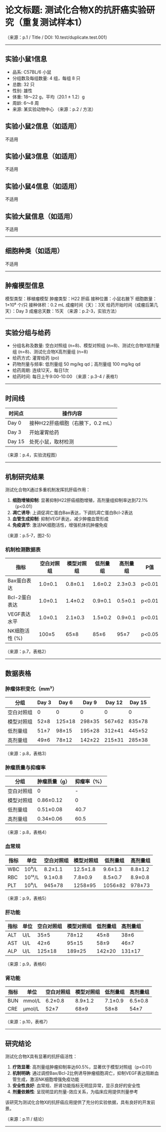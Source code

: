 # 论文标题: 测试化合物X的抗肝癌实验研究（重复测试样本1）
（来源：p.1 / Title / DOI: 10.test/duplicate.test.001）

---

## 实验小鼠1信息
- 品系: C57BL/6 小鼠  
- 分组数及每组数量: 4 组，每组 8 只
- 总数: 32 只
- 性别: 雄性
- 体重: 18～22 g，平均（20.1 ± 1.2）g
- 周龄: 6～8 周
- 来源: 某实验动物中心
（来源：p.2 / 方法）

## 实验小鼠2信息（如适用）
不适用

## 实验小鼠3信息（如适用）
不适用

## 实验小鼠4信息（如适用）
不适用

## 实验大鼠信息（如适用）
不适用

---

## 细胞种类（如适用）
不适用

---

## 肿瘤模型信息
模型类型：移植瘤模型
肿瘤类型：H22 肝癌
接种位置：小鼠右腋下
细胞数量：1×10⁶ 个/只
接种体积：0.2 mL
成瘤时间（天）：3天
给药开始时间（成瘤后第几天）：Day 3
成瘤总天数：15天
（来源：p.2-3，实验方法）

---

## 实验分组与给药
- 分组名称及数量: 空白对照组 (n=8)、模型对照组 (n=8)、测试化合物X低剂量组 (n=8)、测试化合物X高剂量组 (n=8)
- 给药方式: 灌胃给药 (po)
- 药物剂量与频率: 低剂量组 50 mg/kg qd；高剂量组 100 mg/kg qd
- 给药周期: 连续12天，每日1次
- 给药时间: 每日上午9:00-10:00
（来源：p.3-4 / 表格1）

---

## 时间线
| 时间点 | 操作内容 |
| --- | --- |
| Day 0 | 接种H22肝癌细胞（右腋下，0.2 mL） |
| Day 3 | 开始灌胃给药 |
| Day 15 | 处死小鼠，取材检测 |

（来源：p.4，实验流程图）

---

## 机制研究结果
测试化合物X通过多重机制发挥抗肝癌作用：

1. **细胞增殖抑制**: 显著抑制H22肝癌细胞增殖，高剂量组抑制率达到72.1%（p<0.01）
2. **凋亡诱导**: 上调促凋亡蛋白Bax表达，下调抗凋亡蛋白Bcl-2表达
3. **血管生成抑制**: 抑制VEGF表达，减少肿瘤血管形成
4. **免疫调节**: 激活NK细胞活性，增强机体抗肿瘤免疫

（来源：p.5-7，图2-5）

### 机制检测数据表
| 指标 | 空白对照组 | 模型对照组 | 低剂量组 | 高剂量组 | P值 |
|------|------------|------------|----------|----------|-----|
| Bax蛋白表达 | 1.0±0.1 | 0.8±0.1 | 1.6±0.2 | 2.3±0.3 | p<0.01 |
| Bcl-2蛋白表达 | 1.0±0.1 | 1.4±0.2 | 0.9±0.1 | 0.5±0.1 | p<0.01 |
| VEGF表达水平 | 1.0±0.1 | 2.1±0.3 | 1.5±0.2 | 0.9±0.1 | p<0.01 |
| NK细胞活性 (%) | 100±5 | 65±8 | 85±6 | 95±7 | p<0.05 |

（来源：p.7，表格2）

---

## 数据表格

### 肿瘤体积变化（mm³）
| 分组 | Day 3 | Day 6 | Day 9 | Day 12 | Day 15 |
| --- | --- | --- | --- | --- | --- |
| 空白对照组 | 0 | 0 | 0 | 0 | 0 |
| 模型对照组 | 52±8 | 125±18 | 298±35 | 567±62 | 835±78 |
| 低剂量组 | 51±7 | 98±15 | 195±28 | 312±41 | 445±52 |
| 高剂量组 | 49±6 | 78±12 | 142±22 | 215±31 | 285±38 |

（来源：p.8，表格3）

### 肿瘤质量与抑瘤率
| 分组 | 肿瘤质量（g） | 抑瘤率（%） |
| --- | --- | --- |
| 空白对照组 | 0 | - |
| 模型对照组 | 0.86±0.12 | 0 |
| 低剂量组 | 0.51±0.08 | 40.7 |
| 高剂量组 | 0.34±0.06 | 60.5 |

（来源：p.8，表格4）

### 血常规
| 指标 | 单位 | 空白对照组 | 模型对照组 | 低剂量组 | 高剂量组 |
| --- | --- | --- | --- | --- | --- |
| WBC | 10⁹/L | 8.2±1.1 | 12.5±1.8 | 9.6±1.3 | 8.8±1.2 |
| RBC | 10¹²/L | 9.1±0.8 | 7.8±0.9 | 8.5±0.7 | 8.9±0.8 |
| PLT | 10⁹/L | 945±78 | 1258±95 | 1056±82 | 978±73 |

（来源：p.9，表格5）

### 肝功能
| 指标 | 单位 | 空白对照组 | 模型对照组 | 低剂量组 | 高剂量组 |
| --- | --- | --- | --- | --- | --- |
| ALT | U/L | 35±5 | 78±12 | 45±8 | 38±6 |
| AST | U/L | 42±6 | 95±15 | 58±9 | 46±7 |
| ALP | U/L | 125±18 | 189±25 | 142±20 | 131±17 |

（来源：p.9，表格6）

### 肾功能
| 指标 | 单位 | 空白对照组 | 模型对照组 | 低剂量组 | 高剂量组 |
| --- | --- | --- | --- | --- | --- |
| BUN | mmol/L | 6.2±0.8 | 8.9±1.2 | 7.1±0.9 | 6.5±0.8 |
| CRE | μmol/L | 52±7 | 68±9 | 58±8 | 54±7 |

（来源：p.10，表格7）

---

## 研究结论
测试化合物X具有显著的抗肝癌活性：

1. **疗效显著**: 高剂量组肿瘤抑制率达60.5%，显著优于模型对照组（p<0.01）
2. **机制明确**: 通过调控Bax/Bcl-2比例诱导肿瘤细胞凋亡，抑制VEGF表达阻断血管生成，激活NK细胞增强免疫功能
3. **安全性良好**: 血常规、肝肾功能指标无明显异常，显示良好的安全性
4. **剂量依赖性**: 呈现明显的剂量-效应关系，为临床应用提供剂量参考

该研究为测试化合物X的抗肝癌应用提供了充分的实验依据，具有良好的开发前景。

（来源：p.11 / 结论）

---
